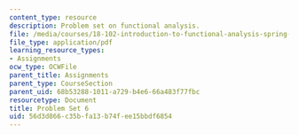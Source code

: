 ```yaml
---
content_type: resource
description: Problem set on functional analysis.
file: /media/courses/18-102-introduction-to-functional-analysis-spring-2009/56d3d866c35bfa13b74fee15bbdf6854_MIT18_102s09_pset06.pdf
file_type: application/pdf
learning_resource_types:
- Assignments
ocw_type: OCWFile
parent_title: Assignments
parent_type: CourseSection
parent_uid: 68b53288-1011-a729-b4e6-66a483f77fbc
resourcetype: Document
title: Problem Set 6
uid: 56d3d866-c35b-fa13-b74f-ee15bbdf6854
---
```


